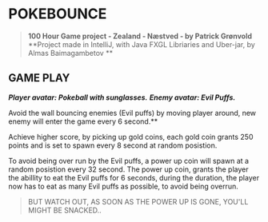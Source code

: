 # POKEBOUNCE
>**100 Hour Game project - Zealand - Næstved - by Patrick Grønvold**
>**Project made in IntelliJ, with Java FXGL Libriaries and Uber-jar, by Almas Baimagambetov **



## GAME PLAY

***Player avatar: Pokeball with sunglasses.***
***Enemy avatar: Evil Puffs.***

Avoid the wall bouncing enemies (Evil puffs) by moving player around, new enemy will enter the game every 6 second.**

Achieve higher score, by picking up gold coins,
each gold coin grants 250 points and is set to spawn every 8 second at random posistion.

To avoid being over run by the Evil puffs, a power up coin will spawn at a random posistion every 32 second.
The power up coin, grants the player the abillity to eat the Evil puffs for 6 seconds, during the duration, the player now has to eat as many Evil puffs as possible, to avoid being overrun.

> BUT WATCH OUT, AS SOON AS THE POWER UP IS GONE, YOU'LL MIGHT BE SNACKED..







